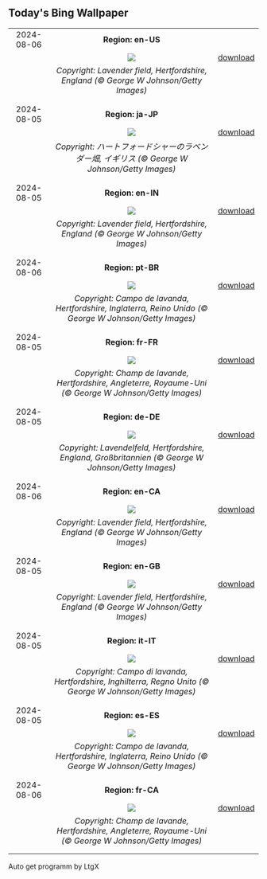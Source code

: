 ## Today's Bing Wallpaper
|      |      |      |
| :----: | :----: | :----: |
|2024-08-06|**Region: en-US**||
||![](https://www.bing.com/th?id=OHR.HertfordshireLavender_EN-US6911884438_UHD.jpg&pid=hp&w=1152&h=648&rs=1&c=4)| [download](https://www.bing.com/th?id=OHR.HertfordshireLavender_EN-US6911884438_UHD.jpg)|
||*Copyright: Lavender field, Hertfordshire, England (© George W Johnson/Getty Images)*
||
|||
|2024-08-05|**Region: ja-JP**||
||![](https://www.bing.com/th?id=OHR.HertfordshireLavender_JA-JP8708116437_UHD.jpg&pid=hp&w=1152&h=648&rs=1&c=4)| [download](https://www.bing.com/th?id=OHR.HertfordshireLavender_JA-JP8708116437_UHD.jpg)|
||*Copyright: ハートフォードシャーのラベンダー畑, イギリス (© George W Johnson/Getty Images)*
||
|||
|2024-08-05|**Region: en-IN**||
||![](https://www.bing.com/th?id=OHR.HertfordshireLavender_EN-IN4194143744_UHD.jpg&pid=hp&w=1152&h=648&rs=1&c=4)| [download](https://www.bing.com/th?id=OHR.HertfordshireLavender_EN-IN4194143744_UHD.jpg)|
||*Copyright: Lavender field, Hertfordshire, England (© George W Johnson/Getty Images)*
||
|||
|2024-08-06|**Region: pt-BR**||
||![](https://www.bing.com/th?id=OHR.HertfordshireLavender_PT-BR9531166050_UHD.jpg&pid=hp&w=1152&h=648&rs=1&c=4)| [download](https://www.bing.com/th?id=OHR.HertfordshireLavender_PT-BR9531166050_UHD.jpg)|
||*Copyright: Campo de lavanda, Hertfordshire, Inglaterra, Reino Unido (© George W Johnson/Getty Images)*
||
|||
|2024-08-05|**Region: fr-FR**||
||![](https://www.bing.com/th?id=OHR.HertfordshireLavender_FR-FR4107363569_UHD.jpg&pid=hp&w=1152&h=648&rs=1&c=4)| [download](https://www.bing.com/th?id=OHR.HertfordshireLavender_FR-FR4107363569_UHD.jpg)|
||*Copyright: Champ de lavande, Hertfordshire, Angleterre, Royaume-Uni (© George W Johnson/Getty Images)*
||
|||
|2024-08-05|**Region: de-DE**||
||![](https://www.bing.com/th?id=OHR.HertfordshireLavender_DE-DE9702415169_UHD.jpg&pid=hp&w=1152&h=648&rs=1&c=4)| [download](https://www.bing.com/th?id=OHR.HertfordshireLavender_DE-DE9702415169_UHD.jpg)|
||*Copyright: Lavendelfeld, Hertfordshire, England, Großbritannien (© George W Johnson/Getty Images)*
||
|||
|2024-08-06|**Region: en-CA**||
||![](https://www.bing.com/th?id=OHR.HertfordshireLavender_EN-CA7120535968_UHD.jpg&pid=hp&w=1152&h=648&rs=1&c=4)| [download](https://www.bing.com/th?id=OHR.HertfordshireLavender_EN-CA7120535968_UHD.jpg)|
||*Copyright: Lavender field, Hertfordshire, England (© George W Johnson/Getty Images)*
||
|||
|2024-08-05|**Region: en-GB**||
||![](https://www.bing.com/th?id=OHR.HertfordshireLavender_EN-GB8608001356_UHD.jpg&pid=hp&w=1152&h=648&rs=1&c=4)| [download](https://www.bing.com/th?id=OHR.HertfordshireLavender_EN-GB8608001356_UHD.jpg)|
||*Copyright: Lavender field, Hertfordshire, England (© George W Johnson/Getty Images)*
||
|||
|2024-08-05|**Region: it-IT**||
||![](https://www.bing.com/th?id=OHR.HertfordshireLavender_IT-IT3555753109_UHD.jpg&pid=hp&w=1152&h=648&rs=1&c=4)| [download](https://www.bing.com/th?id=OHR.HertfordshireLavender_IT-IT3555753109_UHD.jpg)|
||*Copyright: Campo di lavanda, Hertfordshire, Inghilterra, Regno Unito (© George W Johnson/Getty Images)*
||
|||
|2024-08-05|**Region: es-ES**||
||![](https://www.bing.com/th?id=OHR.HertfordshireLavender_ES-ES4413532305_UHD.jpg&pid=hp&w=1152&h=648&rs=1&c=4)| [download](https://www.bing.com/th?id=OHR.HertfordshireLavender_ES-ES4413532305_UHD.jpg)|
||*Copyright: Campo de lavanda, Hertfordshire, Inglaterra, Reino Unido (© George W Johnson/Getty Images)*
||
|||
|2024-08-06|**Region: fr-CA**||
||![](https://www.bing.com/th?id=OHR.HertfordshireLavender_FR-CA7927832263_UHD.jpg&pid=hp&w=1152&h=648&rs=1&c=4)| [download](https://www.bing.com/th?id=OHR.HertfordshireLavender_FR-CA7927832263_UHD.jpg)|
||*Copyright: Champ de lavande, Hertfordshire, Angleterre, Royaume-Uni (© George W Johnson/Getty Images)*
||
|||

Auto get programm by LtgX
